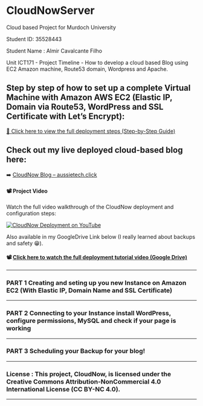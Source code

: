 # CloudNowServer

Cloud based Project for Murdoch University

Student ID: 35528443

Student Name : Almir Cavalcante Filho

Unit ICT171 - Project Timeline - How to develop a cloud based Blog using EC2 Amazon machine, Route53 domain, Wordpress and Apache.

## Step by step of how to set up a complete Virtual Machine with Amazon AWS EC2 (Elastic IP, Domain via Route53, WordPress and SSL Certificate with Let’s Encrypt):

[📄 Click here to view the full deployment steps (Step-by-Step Guide)](https://github.com/AlmirACF/CloudNowServer/blob/main/Deploying%20Step%20by%20Step.md)

## Check out my live deployed cloud-based blog here:

➡️ [CloudNow Blog – aussietech.click](https://aussietech.click/)

#### 📽️ Project Video

Watch the full video walkthrough of the CloudNow deployment and configuration steps:

[![CloudNow Deployment on YouTube](https://img.youtube.com/vi/SBzm4MnECxw/hqdefault.jpg)](https://youtu.be/SBzm4MnECxw)

Also available in my GoogleDrive Link below (I really learned about backups and safety 😁).

#### 📽️ [Click here to watch the full deployment tutorial video (Google Drive)](https://drive.google.com/file/d/1FCOI5P5_PZ_iUEjvz77obcParI-1F7yP/view?usp=drivesdk)



_____________________________________________________________________________________________________________________________________________________________________________________________

### PART 1 Creating and seting up you new Instance on Amazon EC2 (With Elastic IP, Domain Name and SSL Certificate) 
_____________________________________________________________________________________________________________________________________________________________________________________________

### PART 2 Connecting to your Instance install WordPress, configure permissions, MySQL and check if your page is working
_____________________________________________________________________________________________________________________________________________________________________________________________

### PART 3 Scheduling your Backup for your blog!
_____________________________________________________________________________________________________________________________________________________________________________________________

### License : This project, CloudNow, is licensed under the Creative Commons Attribution-NonCommercial 4.0 International License (CC BY-NC 4.0).
_____________________________________________________________________________________________________________________________________________________________________________________________

